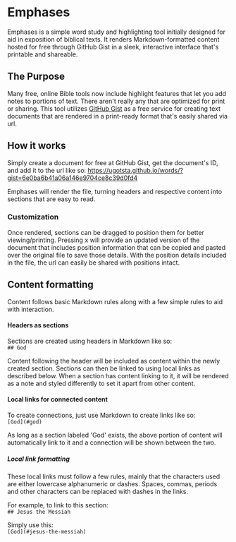 # Emphases
Emphases is a simple word study and highlighting tool initially designed for aid in exposition of biblical texts. It renders Markdown-formatted content hosted for free through GitHub Gist in a sleek, interactive interface that's printable and shareable.

## The Purpose
Many free, online Bible tools now include highlight features that let you add notes to portions of text. There aren't really any that are optimized for print or sharing. This tool utilizes [GitHub Gist](https://gist.github.com/) as a free service for creating text documents that are rendered in a print-ready format that's easily shared via url.

## How it works
Simply create a document for free at GitHub Gist, get the document's ID, and add it to the url like so:
https://ugotsta.github.io/words/?gist=6e0ba6b41a06a146e9704ce8c39d0fd4

Emphases will render the file, turning headers and respective content into sections that are easy to read.

### Customization
Once rendered, sections can be dragged to position them for better viewing/printing. Pressing <kbd>x</kbd> will provide an updated version of the document that includes position information that can be copied and pasted over the original file to save those details. With the position details included in the file, the url can easily be shared with positions intact.

## Content formatting
Content follows basic Markdown rules along with a few simple rules to aid with interaction.

#### Headers as sections
Sections are created using headers in Markdown like so:  
```## God```

Content following the header will be included as content within the newly created section. Sections can then be linked to using local links as described below. When a section has content linking to it, it will be rendered as a note and styled differently to set it apart from other content.

#### Local links for connected content
To create connections, just use Markdown to create links like so:  
```[God](#god)```

As long as a section labeled 'God' exists, the above portion of content will automatically link to it and a connection will be shown between the two.

##### Local link formatting
These local links must follow a few rules, mainly that the characters used are either lowercase alphanumeric or dashes. Spaces, commas, periods and other characters can be replaced with dashes in the links.

For example, to link to this section:  
```## Jesus the Messiah```

Simply use this:  
```[God](#jesus-the-messiah)```
